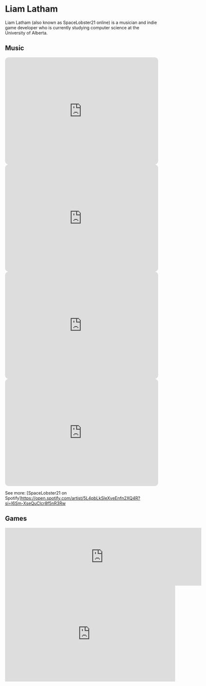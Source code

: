 # Liam Latham

Liam Latham (also known as SpaceLobster21 online) is a musician and indie game developer who is currently studying computer science at the University of Alberta.



## Music

<iframe style="border-radius:12px" src="https://open.spotify.com/embed/track/3wBi6AY751jWrwghkAHq9c?utm_source=generator" width="100%" height="352" frameBorder="0" allowfullscreen="" allow="autoplay; clipboard-write; encrypted-media; fullscreen; picture-in-picture" loading="lazy"></iframe>

<iframe style="border-radius:12px" src="https://open.spotify.com/embed/track/2AX1MDCpy1kGve2lM9Vjcc?utm_source=generator" width="100%" height="352" frameBorder="0" allowfullscreen="" allow="autoplay; clipboard-write; encrypted-media; fullscreen; picture-in-picture" loading="lazy"></iframe>

<iframe style="border-radius:12px" src="https://open.spotify.com/embed/track/3t9toyjKvcP9e1iz0WgOz4?utm_source=generator" width="100%" height="352" frameBorder="0" allowfullscreen="" allow="autoplay; clipboard-write; encrypted-media; fullscreen; picture-in-picture" loading="lazy"></iframe>

<iframe style="border-radius:12px" src="https://open.spotify.com/embed/track/5WXKWepsqPPgE1ZQ7GyiTX?utm_source=generator" width="100%" height="352" frameBorder="0" allowfullscreen="" allow="autoplay; clipboard-write; encrypted-media; fullscreen; picture-in-picture" loading="lazy"></iframe>

See more: [SpaceLobster21 on Spotify]https://open.spotify.com/artist/5L4pbLkSleXveEnfn2XQ4R?si=I6Sm-XseQuClcr8f5nR3Rw


## Games

<iframe src="https://store.steampowered.com/widget/2388860/?t=Star%20Apprentice%3A%20Dazzling%20Danmaku%20Detective%20by%20Will-o-Works.%20Featuring%20music%20by%20Liam%20Latham.%0A%0A%0A" frameborder="0" width="646" height="190"></iframe>

<iframe width="560" height="315" src="https://www.youtube.com/embed/0jTI8UfcY1M?si=xnb9F6J17wJU0C6r&amp;start=158" title="YouTube video player" frameborder="0" allow="accelerometer; autoplay; clipboard-write; encrypted-media; gyroscope; picture-in-picture; web-share" referrerpolicy="strict-origin-when-cross-origin" allowfullscreen></iframe>
